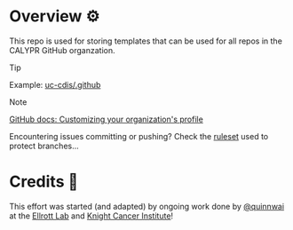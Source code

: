 # Overview ⚙️

This repo is used for storing templates that can be used for all repos in the CALYPR GitHub organzation.

> [!TIP]
> Example: [uc-cdis/.github](https://github.com/uc-cdis/.github)

> [!NOTE]
> [GitHub docs: Customizing your organization's profile](https://docs.github.com/en/organizations/collaborating-with-groups-in-organizations/customizing-your-organizations-profile)

Encountering issues committing or pushing? Check the [ruleset](https://github.com/calypr/.github/settings/rules/7522883) used to protect branches... 

# Credits 🤝

This effort was started (and adapted) by ongoing work done by [@quinnwai](https://github.com/quinnwai) at the [Ellrott Lab](https://ellrottlab.org/) and [Knight Cancer Institute](https://www.ohsu.edu/knight-cancer-institute)!
